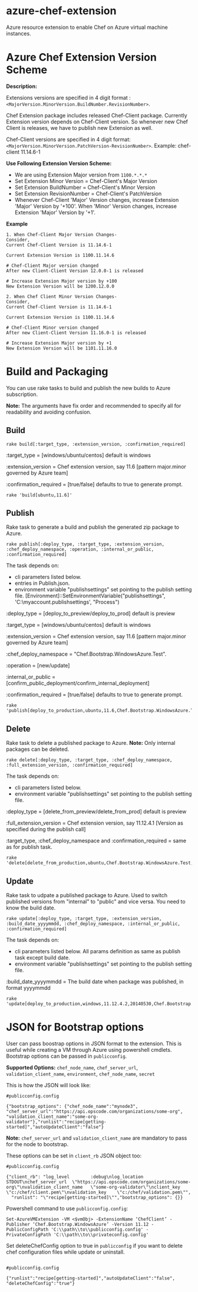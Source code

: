 azure-chef-extension
====================

Azure resource extension to enable Chef on Azure virtual machine instances.

Azure Chef Extension Version Scheme
===================================
**Description:**

Extensions versions are specified in 4 digit format : `<MajorVersion.MinorVersion.BuildNumber.RevisionNumber>`.

Chef Extension package includes released Chef-Client package. Currently Extension version depends on Chef-Client version. So whenever new Chef Client is releases, we have to publish new Extension as well.

Chef-Client versions are specified in 4 digit format: `<MajorVersion.MinorVersion.PatchVersion-RevisionNumber>`. Example: chef-client 11.14.6-1

**Use Following Extension Version Scheme:**
* We are using Extension Major version from `1100.*.*.*`
* Set Extension Minor Version = Chef-Client's Major Version
* Set Extension BuildNumber = Chef-Client's Minor Version
* Set Extension RevisionNumber = Chef-Client's PatchVersion
* Whenever Chef-Client 'Major' Version changes, increase Extension 'Major' Version by '+100'. When 'Minor' Version changes, increase Extension 'Major' Version by '+1'.

**Example**

    1. When Chef-Client Major Version Changes-
    Consider,
    Current Chef-Client Version is 11.14.6-1

    Current Extension Version is 1100.11.14.6

    # Chef-Client Major version changed
    After new Client-Client Version 12.0.0-1 is released

    # Increase Extension Major version by +100
    New Extension Version will be 1200.12.0.0

    2. When Chef Client Minor Version Changes-
    Consider,
    Current Chef-Client Version is 11.14.6-1

    Current Extension Version is 1100.11.14.6

    # Chef-Client Minor version changed
    After new Client-Client Version 11.16.0-1 is released

    # Increase Extension Major version by +1
    New Extension Version will be 1101.11.16.0

Build and Packaging
===================
You can use rake tasks to build and publish the new builds to Azure subscription.

**Note:** The arguments have fix order and recommended to specify all for readability and avoiding confusion.

Build
-------
    rake build[:target_type, :extension_version, :confirmation_required]

:target_type = [windows/ubuntu/centos] default is windows

:extension_version = Chef extension version, say 11.6 [pattern major.minor governed by Azure team]

:confirmation_required = [true/false] defaults to true to generate prompt.

    rake 'build[ubuntu,11.6]'

Publish
-----------
Rake task to generate a build and publish the generated zip package to Azure.

    rake publish[:deploy_type, :target_type, :extension_version, :chef_deploy_namespace, :operation, :internal_or_public, :confirmation_required]

The task depends on:
  * cli parameters listed below.
  * entries in Publish.json.
  * environment variable "publishsettings" set pointing to the publish setting file.
  [Environment]::SetEnvironmentVariable("publishsettings", 'C:\myaccount.publishsettings', "Process")


:deploy_type = [deploy_to_preview/deploy_to_prod] default is preview

:target_type = [windows/ubuntu/centos] default is windows

:extension_version = Chef extension version, say 11.6 [pattern major.minor governed by Azure team]

:chef_deploy_namespace = "Chef.Bootstrap.WindowsAzure.Test".

:operation = [new/update]

:internal_or_public = [confirm_public_deployment/confirm_internal_deployment]

:confirmation_required = [true/false] defaults to true to generate prompt.


    rake 'publish[deploy_to_production,ubuntu,11.6,Chef.Bootstrap.WindowsAzure.Test,update,confirm_internal_deployment]'

Delete
-----------
Rake task to delete a published package to Azure.
**Note:**
Only internal packages can be deleted.

    rake delete[:deploy_type, :target_type, :chef_deploy_namespace, :full_extension_version, :confirmation_required]

The task depends on:
  * cli parameters listed below.
  * environment variable "publishsettings" set pointing to the publish setting file.

  :deploy_type = [delete_from_preview/delete_from_prod] default is preview

  :full_extension_version = Chef extension version, say 11.12.4.1 [Version as specified during the publish call]

  :target_type, :chef_deploy_namespace and :confirmation_required = same as for publish task.

    rake 'delete[delete_from_production,ubuntu,Chef.Bootstrap.WindowsAzure.Test,11.12.4.2]'

Update
-----------
Rake task to udpate a published package to Azure. Used to switch published versions from "internal" to "public" and vice versa. You need to know the build date.

    rake update[:deploy_type, :target_type, :extension_version, :build_date_yyyymmdd, :chef_deploy_namespace, :internal_or_public, :confirmation_required]

The task depends on:
  * cli parameters listed below. All params definition as same as publish task except build date.
  * environment variable "publishsettings" set pointing to the publish setting file.

  :build_date_yyyymmdd = The build date when package was published, in format yyyymmdd

    rake 'update[deploy_to_production,windows,11.12.4.2,20140530,Chef.Bootstrap.WindowsAzure.Test,confirm_internal_deployment]'


JSON for Bootstrap options
==========================
User can pass boostrap options in JSON format to the extension. This is useful while creating a VM through Azure using powershell cmdlets. Bootstrap options can be passed in `publicconfig`.

**Supported Options:** `chef_node_name`, `chef_server_url`, `validation_client_name`, `environment`, `chef_node_name`, `secret`

This is how the JSON will look like:
```
#publicconfig.config

{"bootstrap_options": {"chef_node_name":"mynode3", "chef_server_url":"https://api.opscode.com/organizations/some-org", "validation_client_name":"some-org-validator"},"runlist":"recipe[getting-started]","autoUpdateClient":"false"}
```

**Note:** `chef_server_url` and `validation_client_name` are mandatory to pass for the node to bootstrap.

These options can be set in `client_rb` JSON object too:
```
#publicconfig.config

{"client_rb": "log_level        :debug\nlog_location     STDOUT\nchef_server_url  \"https://api.opscode.com/organizations/some-org\"\nvalidation_client_name   \"some-org-validator\"\nclient_key        \"c:/chef/client.pem\"\nvalidation_key    \"c:/chef/validation.pem\"",
  "runlist": "\"recipe[getting-started]\"","bootstrap_options": {}}
```

Powershell command to use `publicconfig.config`:
```
Set-AzureVMExtension -VM <$vmObj> -ExtensionName ‘ChefClient’ -Publisher ‘Chef.Bootstrap.WindowsAzure’ -Version 11.12 -PublicConfigPath 'C:\\path\\to\\publicconfig.config' -PrivateConfigPath 'C:\\path\\to\\privateconfig.config'
```

Set deleteChefConfig option to true in `publicconfig` if you want to delete chef configuration files while update or uninstall.
```

#publicconfig.config

{"runlist":"recipe[getting-started]","autoUpdateClient":"false", "deleteChefConfig":"true"}
```

